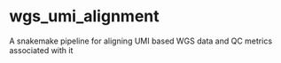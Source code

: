 # wgs_umi_alignment
A snakemake pipeline for aligning UMI based WGS data and QC metrics associated with it
